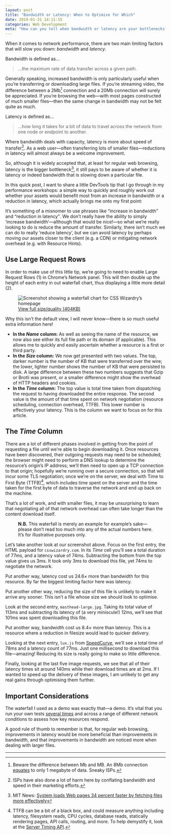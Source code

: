 ```yaml
---
layout: post
title: "Bandwidth or Latency: When to Optimise for Which"
date: 2019-01-31 14:11:15
categories: Web Development
meta: "How can you tell when bandwidth or latency are your bottlenecks?"
---
```


When it comes to network performance, there are two main limiting factors that
will slow you down: _bandwidth_ and _latency_.

Bandwidth is defined as…

> …the maximum rate of data transfer across a given path.

Generally speaking, increased bandwidth is only particularly useful when you’re
transferring or downloading large files. If you’re streaming video, the
difference between a 2Mb[^1] connection and a 20Mb connection will surely be
appreciated. If you’re browsing the web—with most pages constructed of much
smaller files—then the same change in bandwidth may not be felt quite as much.

Latency is defined as…

> …how long it takes for a bit of data to travel across the network from one
> node or endpoint to another.

Where bandwidth deals with capacity, latency is more about speed of
transfer[^2]. As a web user—often transferring lots of smaller
files—reductions in latency will almost always be a welcome improvement.

So, although it is widely accepted that, at least for regular web browsing,
latency is the bigger bottleneck[^3], it still pays to be aware of whether it is
latency or indeed bandwidth that is slowing down a particular file.

In this quick post, I want to share a little DevTools tip that I go through in
my performance workshops: a simple way to quickly and roughly work out whether
your assets would benefit most from an increase in bandwidth or a reduction in
latency, which actually brings me onto my first point:

It’s something of a misnomer to use phrases like <q>increase in bandwidth</q>
and <q>reduction in latency</q>. We don’t really have the ability to simply
‘increase bandwidth’—although that would be nice!—so what we’re really looking
to do is reduce the amount of transfer. Similarly, there isn’t much we can do to
really ‘reduce latency’, but we can avoid latency by perhaps moving our assets
closer to the client (e.g. a CDN) or mitigating network overhead (e.g. with
Resource Hints).

## Use Large Request Rows

In order to make use of this little tip, we’re going to need to enable Large
Request Rows (1) in Chrome’s Network panel. This will then double up the height
of each entry in out waterfall chart, thus displaying a little more detail (2).

<figure>
  <img src="/wp-content/uploads/2019/01/waterfall-01.png" alt="Screenshot showing a waterfall chart for CSS Wizardry’s homepage" />
  <figcaption><a href="/wp-content/uploads/2019/01/waterfall-01-full.png">View full size/quality (404KB)</a></figcaption>
</figure>

Why this isn’t the default view, I will never know—there is so much useful extra
information here!

* **In the _Name_ column:** As well as seeing the name of the resource, we now
  also see either its full file path or its domain (if applicable). This allows
  me to quickly and easily ascertain whether a resource is a first or third
  party.
* **In the _Size_ column:** We now get presented with two values. The top,
  darker number is the number of KB that were transferred over the wire; the
  lower, lighter number shows the number of KB that were persisted to disk.
  A large difference between these two numbers suggests that Gzip or Brotli was
  present, or a smaller difference might show the overhead of HTTP headers and
  cookies.
* **In the _Time_ column:** The top value is total time taken from dispatching
  the request to having downloaded the entire response. The second value is the
  amount of that time spent on network negotiation (resource scheduling,
  connection overhead, TTFB). This lower number is effectively your latency.
  This is the column we want to focus on for this article.

## The _Time_ Column

There are a lot of different phases involved in getting from the point of
requesting a file until we’re able to begin downloading it. Once resources have
been discovered, their outgoing requests may need to be scheduled; the browser
might need to perform a DNS lookup to determine the resource’s origin’s IP
address; we’ll then need to open up a TCP connection to that origin; hopefully
we’re running over a secure connection, so that will incur some TLS negotiation;
once we’re on the server, we deal with Time to First Byte (TTFB)[^4], which
includes time spent on the server and the time taken for the first byte of data
to traverse the network and end up back on the machine.

That’s a lot of work, and with smaller files, it may be unsurprising to learn
that negotiating all of that network overhead can often take longer than
the content download itself.

<figure>
  <img src="/wp-content/uploads/2019/01/waterfall-01.png" alt="">
  <figcaption><strong>N.B.</strong> This waterfall is merely an example for
  example’s sake—please don’t read too much into any of the actual numbers here.
  It’s for illustrative purposes only.</figcaption>
</figure>

Let’s take another look at our screenshot above. Focus on the first entry, the
HTML payload for `csswizardry.com`. In its _Time_ cell you’ll see a total
duration of 77ms, and a latency value of 74ms. Subtracting the bottom from the
top value gives us 3ms. It took only 3ms to download this file, yet 74ms to
negotiate the network.

Put another way, latency cost us 24.6× more than bandwidth for this resource.
By far the biggest limiting factor here was latency.

Put another other way, reducing the size of this file is unlikely to make it
arrive any sooner. This isn’t a file whose size we should look to optimise.

Look at the second entry, `masthead-large.jpg`. Taking its total value of 113ms
and subtracting its latency of (a very miniscule!) 12ms, we’ll see that 101ms
was spent downloading this file.

Put another way, bandwidth cost us 8.4× more than latency. This is a resource
where a reduction in filesize would lead to quicker delivery.

Looking at the next entry, `lux.js` from [SpeedCurve](https://speedcurve.com/),
we’ll see a total time of 78ms and a latency count of 77ms. Just one millisecond
to download this file—amazing! Reducing its size is really going to make so
little difference.

Finally, looking at the last five image requests, we see that all of their
latency times sit around 140ms while their download times are at 2ms. If
I wanted to speed up the delivery of these images, I am unlikely to get any real
gains through optimising them further.

## Important Considerations

The waterfall I used as a demo was exactly that—a demo. It’s vital that you run
your own tests [several
times](/2017/01/choosing-the-correct-average/) and across
a range of different network conditions to assess how key resources respond.

A good rule of thumb to remember is that, for regular web browsing, improvements
in latency would be more beneficial than improvements in bandwidth, and that
improvements in bandwidth are noticed more when dealing with larger files.

- - -

[^1]: Beware the difference between Mb and MB. An 8Mb connection [equates](https://www.google.com/search?q=8Mb+in+MB) to only 1 megabyte of data. Sneaky ISPs.
[^2]: ISPs have also done a lot of harm here by conflating bandwidth and speed in their marketing efforts.
[^3]: MIT News: [System loads Web pages 34 percent faster by fetching files more effectively](http://news.mit.edu/2016/system-loads-web%20pages-34-percent-faster-0309)
[^4]: TTFB can be a bit of a black box, and could measure anything including latency, filesystem reads, CPU cycles, database reads, statically rendering pages, API calls, routing, and more. To help demystify it, look at the [Server Timing API](https://w3c.github.io/server-timing/).
